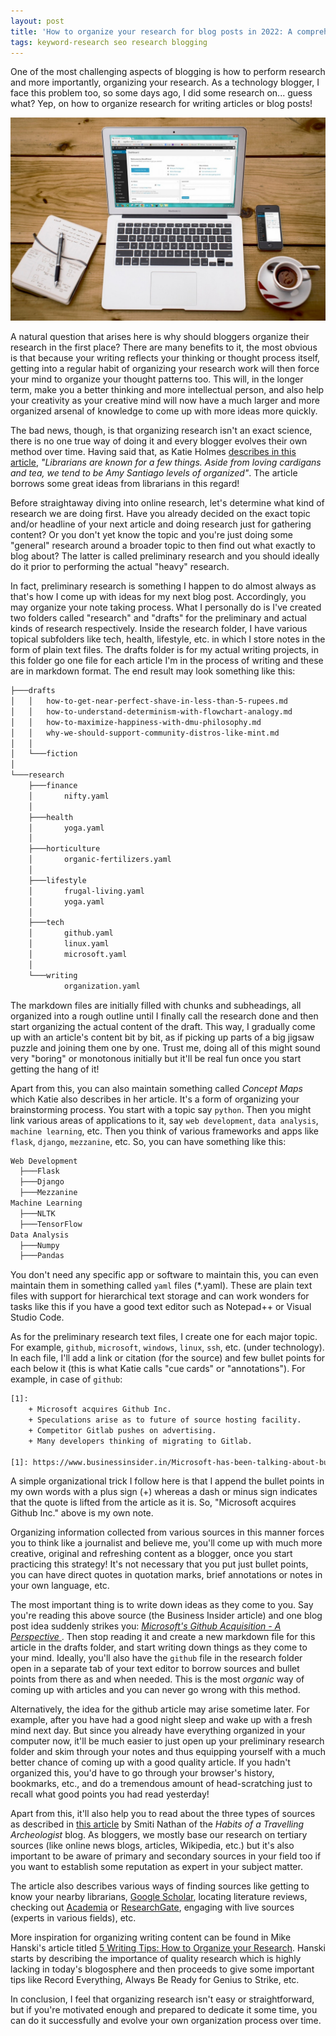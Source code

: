 ```yaml
---
layout: post
title: 'How to organize your research for blog posts in 2022: A comprehensive guide'
tags: keyword-research seo research blogging
---
```


One of the most challenging aspects of blogging is how to perform research and more importantly, organizing your research. As a technology blogger, I face this problem too, so some days ago, I did some research on... guess what? Yep, on how to organize research for writing articles or blog posts!

![grocery cart](/uploads/grocery-cart.jpg)

A natural question that arises here is why should bloggers organize their research in the first place? There are many benefits to it, the most obvious is that because your writing reflects your thinking or thought process itself, getting into a regular habit of organizing your research work will then force your mind to organize your thought patterns too. This will, in the longer term, make you a better thinking and more intellectual person, and also help your creativity as your creative mind will now have a much larger and more organized arsenal of knowledge to come up with more ideas more quickly.

The bad news, though, is that organizing research isn't an exact science, there is no one true way of doing it and every blogger evolves their own method over time. Having said that, as Katie Holmes [describes in this article](https://beryliveylibrary.wordpress.com/2018/02/13/organize-research/), *"Librarians are known for a few things. Aside from loving cardigans and tea, we tend to be Amy Santiago levels of organized"*. The article borrows some great ideas from librarians in this regard!

Before straightaway diving into online research, let's determine what kind of research we are doing first. Have you already decided on the exact topic and/or headline of your next article and doing research just for gathering content? Or you don't yet know the topic and you're just doing some "general" research around a broader topic to then find out what exactly to blog about? The latter is called preliminary research and you should ideally do it prior to performing the actual "heavy" research.

In fact, preliminary research is something I happen to do almost always as that's how I come up with ideas for my next blog post. Accordingly, you may organize your note taking process. What I personally do is I've created two folders called "research" and "drafts" for the preliminary and  actual kinds of research respectively. Inside the research folder, I have various topical subfolders like tech, health, lifestyle, etc. in which I store notes in the form of plain text files. The drafts folder is for my actual writing projects, in this folder go one file for each article I'm in the process of writing and these are in markdown format. The end result may look something like this:

```bash
├───drafts
│   │   how-to-get-near-perfect-shave-in-less-than-5-rupees.md
│   │   how-to-understand-determinism-with-flowchart-analogy.md
│   │   how-to-maximize-happiness-with-dmu-philosophy.md
│   │   why-we-should-support-community-distros-like-mint.md
│	│
│	└───fiction
│
└───research
    ├───finance
    │       nifty.yaml
    │
    ├───health
    │       yoga.yaml
    │
    ├───horticulture
    │       organic-fertilizers.yaml
    │
    ├───lifestyle
    │       frugal-living.yaml
    │       yoga.yaml
    │
    ├───tech
    │       github.yaml
    │       linux.yaml
    │       microsoft.yaml
    │
    └───writing
            organization.yaml
```

The markdown files are initially filled with chunks and subheadings, all organized into a rough outline until I finally call the research done and then start organizing the actual content of the draft. This way, I gradually come up with an article's content bit by bit, as if picking up parts of a big jigsaw puzzle and joining them one by one. Trust me, doing all of this might sound very "boring" or monotonous initially but it'll be real fun once you start getting the hang of it!

Apart from this, you can also maintain something called *Concept Maps* which Katie also describes in her article. It's a form of organizing your brainstorming process. You start with a topic say `python`. Then you might link various areas of applications to it, say `web development`, `data analysis`, `machine learning`, etc. Then you think of various frameworks and apps like `flask`, `django`, `mezzanine`, etc. So, you can have something like this:

```bash
Web Development
  ├───Flask
  ├───Django
  ├───Mezzanine
Machine Learning
  ├───NLTK  
  ├───TensorFlow
Data Analysis
  ├───Numpy
  ├───Pandas
```
  
You don't need any specific app or software to maintain this, you can even maintain them in something called `yaml` files (*.yaml). These are plain text files with support for hierarchical text storage and can work wonders for tasks like this if you have a good text editor such as Notepad++ or Visual Studio Code.

As for the preliminary research text files, I create one for each major topic. For example, `github`, `microsoft`, `windows`, `linux`, `ssh`, etc. (under technology). In each file, I'll add a link or citation (for the source) and few bullet points for each below it (this is what Katie calls "cue cards" or "annotations"). For example, in case of `github`:

```bash
[1]:
	+ Microsoft acquires Github Inc.
	+ Speculations arise as to future of source hosting facility.
	+ Competitor Gitlab pushes on advertising.
	+ Many developers thinking of migrating to Gitlab.

[1]: https://www.businessinsider.in/Microsoft-has-been-talking-about-buying-GitHub-a-startup-at-the-center-of-the-software-world-last-valued-at-2-billion/articleshow/64420905.cms
```

A simple organizational trick I follow here is that I append the bullet points in my own words with a plus sign (+) whereas a dash or minus sign indicates that the quote is lifted from the article as it is. So, "Microsoft acquires Github Inc." above is my own note.

Organizing information collected from various sources in this manner forces you to think like a journalist and believe me, you'll come up with much more creative, original and refreshing content as a blogger, once you start practicing this strategy! It's not necessary that you put just bullet points, you can have direct quotes in quotation marks, brief annotations or notes in your own language, etc.

The most important thing is to write down ideas as they come to you. Say you're reading this above source (the Business Insider article) and one blog post idea suddenly strikes you: *[Microsoft's Github Acquisition - A Perspective
](https://prahladyeri.github.io/blog/2018/06/microsofts-github-acquisition-an-unbiased-perspective.html)*. Then stop reading it and create a new markdown file for this article in the drafts folder, and start writing down things as they come to your mind. Ideally, you'll also have the `github` file in the research folder open in a separate tab of your text editor to borrow sources and bullet points from there as and when needed. This is the most *organic* way of coming up with articles and you can never go wrong with this method.

Alternatively, the idea for the github article may arise sometime later. For example, after you have had a good night sleep and wake up with a fresh mind next day. But since you already have everything organized in your computer now, it'll be much easier to just open up your preliminary research folder and skim through your notes and thus equipping yourself with a much better chance of coming up with a good quality article. If you hadn't organized this, you'd have to go through your browser's history, bookmarks, etc., and do a tremendous amount of head-scratching just to recall what good points you had read yesterday!

Apart from this, it'll also help you to read about the three types of sources as described in [this article](https://habitsofatravellingarchaeologist.com/tips-for-organizing-sources-for-research-papers/) by Smiti Nathan of the *Habits of a Travelling Archeologist* blog. As bloggers, we mostly base our research on tertiary sources (like online news blogs, articles, Wikipedia, etc.) but it's also important to be aware of primary and secondary sources in your field too if you want to establish some reputation as expert in your subject matter.

The article also describes various ways of finding sources like getting to know your nearby librarians, [Google Scholar](https://scholar.google.com/), locating literature reviews, checking out [Academia](https://www.academia.edu/) or [ResearchGate](https://www.researchgate.net/), engaging with live sources (experts in various fields), etc.

More inspiration for organizing writing content can be found in Mike Hanski's article titled [5 Writing Tips: How to Organize your Research](https://inspirationfeed.com/5-writing-tips-how-to-organize-your-research/). Hanski starts by describing the importance of quality research which is highly lacking in today's blogosphere and then proceeds to give some important tips like Record Everything, Always Be Ready for Genius to Strike, etc.

In conclusion, I feel that organizing research isn't easy or straightforward, but if you're motivated enough and prepared to dedicate it some time, you can do it successfully and evolve your own organization process over time.